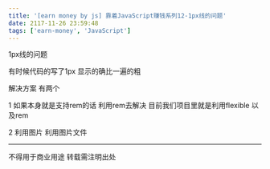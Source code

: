 ```yaml
---
title: '[earn money by js] 靠着JavaScript赚钱系列12-1px线的问题'
date: 2117-11-26 23:59:48
tags: ['earn-money', 'JavaScript']
---
```

1px线的问题

有时候代码的写了1px 显示的确比一遍的粗

解决方案 有两个

1 如果本身就是支持rem的话 利用rem去解决
目前我们项目里就是利用flexible 以及rem

2 利用图片
利用图片文件

----------------
不得用于商业用途 转载需注明出处

